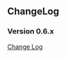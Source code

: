 ## ChangeLog

### Version 0.6.x

[Change Log](https://github.com/treegex/shepa/blob/main/CHANGELOG/0.6.x/CHANGELOG.md)